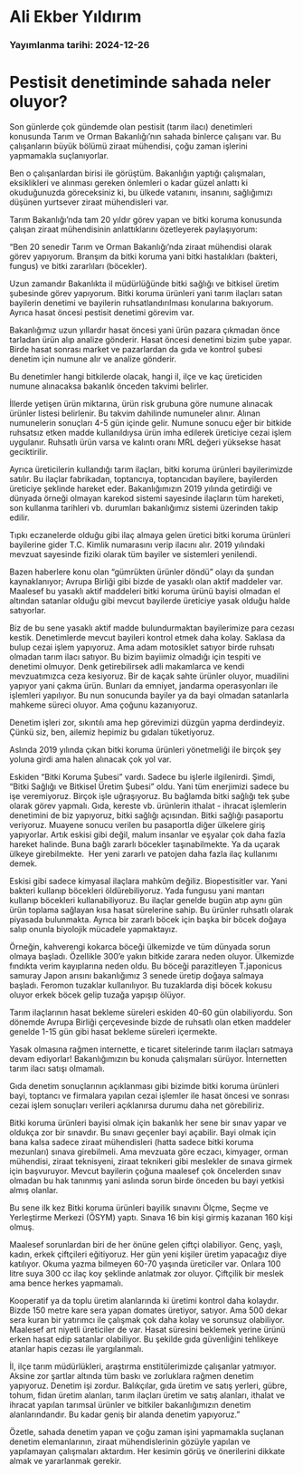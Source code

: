 # Ali Ekber Yıldırım

### Yayımlanma tarihi: 2024-12-26

# Pestisit denetiminde sahada neler oluyor?

Son günlerde çok gündemde olan pestisit (tarım ilacı) denetimleri konusunda Tarım ve Orman Bakanlığı’nın sahada binlerce çalışanı var. Bu çalışanların büyük bölümü ziraat mühendisi, çoğu zaman işlerini yapmamakla suçlanıyorlar.

Ben o çalışanlardan birisi ile görüştüm. Bakanlığın yaptığı çalışmaları, eksiklikleri ve alınması gereken önlemleri o kadar güzel anlattı ki okuduğunuzda göreceksiniz ki, bu ülkede vatanını, insanını, sağlığımızı düşünen yurtsever ziraat mühendisleri var.

Tarım Bakanlığı’nda tam 20 yıldır görev yapan ve bitki koruma konusunda çalışan ziraat mühendisinin anlattıklarını özetleyerek paylaşıyorum:

“Ben 20 senedir Tarım ve Orman Bakanlığı’nda ziraat mühendisi olarak görev yapıyorum. Branşım da bitki koruma yani bitki hastalıkları (bakteri, fungus) ve bitki zararlıları (böcekler).

Uzun zamandır Bakanlıkta il müdürlüğünde bitki sağlığı ve bitkisel üretim şubesinde görev yapıyorum. Bitki koruma ürünleri yani tarım ilaçları satan bayilerin denetimi ve bayilerin ruhsatlandırılması konularına bakıyorum. Ayrıca hasat öncesi pestisit denetimi görevim var.

Bakanlığımız uzun yıllardır hasat öncesi yani ürün pazara çıkmadan önce tarladan ürün alıp analize gönderir. Hasat öncesi denetimi bizim şube yapar. Birde hasat sonrası market ve pazarlardan da gıda ve kontrol şubesi denetim için numune alır ve analize gönderir.

Bu denetimler hangi bitkilerde olacak, hangi il, ilçe ve kaç üreticiden numune alınacaksa bakanlık önceden takvimi belirler.

İllerde yetişen ürün miktarına, ürün risk grubuna göre numune alınacak ürünler listesi belirlenir. Bu takvim dahilinde numuneler alınır. Alınan numunelerin sonuçları 4-5 gün içinde gelir. Numune sonucu eğer bir bitkide ruhsatsız etken madde kullanıldıysa ürün imha edilerek üreticiye cezai işlem uygulanır. Ruhsatlı ürün varsa ve kalıntı oranı MRL değeri yüksekse hasat geciktirilir.

Ayrıca üreticilerin kullandığı tarım ilaçları, bitki koruma ürünleri bayilerimizde satılır. Bu ilaçlar fabrikadan, toptancıya, toptancıdan bayilere, bayilerden üreticiye şeklinde hareket eder. Bakanlığımızın 2019 yılında getirdiği ve dünyada örneği olmayan karekod sistemi sayesinde ilaçların tüm hareketi, son kullanma tarihleri vb. durumları bakanlığımız sistemi üzerinden takip edilir.

Tıpkı eczanelerde olduğu gibi ilaç almaya gelen üretici bitki koruma ürünleri bayilerine gider T.C. Kimlik numarasını verip ilacını alır. 2019 yılındaki mevzuat sayesinde fiziki olarak tüm bayiler ve sistemleri yenilendi.

Bazen haberlere konu olan “gümrükten ürünler döndü” olayı da şundan kaynaklanıyor; Avrupa Birliği gibi bizde de yasaklı olan aktif maddeler var. Maalesef bu yasaklı aktif maddeleri bitki koruma ürünü bayisi olmadan el altından satanlar olduğu gibi mevcut bayilerde üreticiye yasak olduğu halde satıyorlar.

Biz de bu sene yasaklı aktif madde bulundurmaktan bayilerimize para cezası kestik. Denetimlerde mevcut bayileri kontrol etmek daha kolay. Saklasa da bulup cezai işlem yapıyoruz. Ama adam motosiklet satıyor birde ruhsatı olmadan tarım ilacı satıyor. Bu bizim bayiimiz olmadığı için tespiti ve denetimi olmuyor. Denk getirebilirsek adli makamlarca ve kendi mevzuatımızca ceza kesiyoruz. Bir de kaçak sahte ürünler oluyor, muadilini yapıyor yani çakma ürün. Bunları da emniyet, jandarma operasyonları ile işlemleri yapılıyor. Bu nun sonucunda bayiler ya da bayi olmadan satanlarla mahkeme süreci oluyor. Ama çoğunu kazanıyoruz.

Denetim işleri zor, sıkıntılı ama hep görevimizi düzgün yapma derdindeyiz. Çünkü siz, ben, ailemiz hepimiz bu gıdaları tüketiyoruz.

Aslında 2019 yılında çıkan bitki koruma ürünleri yönetmeliği ile birçok şey yoluna girdi ama halen alınacak çok yol var.

Eskiden “Bitki Koruma Şubesi” vardı. Sadece bu işlerle ilgilenirdi. Şimdi, “Bitki Sağlığı ve Bitkisel Üretim Şubesi” oldu. Yani tüm enerjimizi sadece bu işe veremiyoruz. Birçok işle uğraşıyoruz. Bu bağlamda bitki sağlığı tek şube olarak görev yapmalı. Gıda, kereste vb. ürünlerin ithalat - ihracat işlemlerin denetimini de biz yapıyoruz, bitki sağlığı açısından. Bitki sağlığı pasaportu veriyoruz. Muayene sonucu verilen bu pasaportla diğer ülkelere giriş yapıyorlar. Artık eskisi gibi değil, malum insanlar ve eşyalar çok daha fazla hareket halinde. Buna bağlı zararlı böcekler taşınabilmekte. Ya da uçarak ülkeye girebilmekte.  Her yeni zararlı ve patojen daha fazla ilaç kullanımı demek.

Eskisi gibi sadece kimyasal ilaçlara mahkûm değiliz. Biopestisitler var. Yani bakteri kullanıp böcekleri öldürebiliyoruz. Yada fungusu yani mantarı kullanıp böcekleri kullanabiliyoruz. Bu ilaçlar genelde bugün atıp aynı gün ürün toplama sağlayan kısa hasat sürelerine sahip. Bu ürünler ruhsatlı olarak piyasada bulunmakta. Ayrıca bir zararlı böcek için başka bir böcek doğaya salıp onunla biyolojik mücadele yapmaktayız.

Örneğin, kahverengi kokarca böceği ülkemizde ve tüm dünyada sorun olmaya başladı. Özellikle 300’e yakın bitkide zarara neden oluyor. Ülkemizde fındıkta verim kayıplarına neden oldu. Bu böceği parazitleyen T.japonicus samuray Japon arısını bakanlığımız 3 senede üretip doğaya salmaya başladı. Feromon tuzaklar kullanılıyor. Bu tuzaklarda dişi böcek kokusu oluyor erkek böcek gelip tuzağa yapışıp ölüyor.

Tarım ilaçlarının hasat bekleme süreleri eskiden 40-60 gün olabiliyordu. Son dönemde Avrupa Birliği çerçevesinde bizde de ruhsatlı olan etken maddeler genelde 1-15 gün gibi hasat bekleme süreleri içermekte.

Yasak olmasına rağmen internette, e ticaret sitelerinde tarım ilaçları satmaya devam ediyorlar! Bakanlığımızın bu konuda çalışmaları sürüyor. İnternetten tarım ilacı satışı olmamalı.

Gıda denetim sonuçlarının açıklanması gibi bizimde bitki koruma ürünleri bayi, toptancı ve firmalara yapılan cezai işlemler ile hasat öncesi ve sonrası cezai işlem sonuçları verileri açıklanırsa durumu daha net görebiliriz.

Bitki koruma ürünleri bayisi olmak için bakanlık her sene bir sınav yapar ve oldukça zor bir sınavdır. Bu sınavı geçenler bayi açabilir. Bayi olmak için bana kalsa sadece ziraat mühendisleri (hatta sadece bitki koruma mezunları) sınava girebilmeli. Ama mevzuata göre eczacı, kimyager, orman mühendisi, ziraat teknisyeni, ziraat teknikeri gibi meslekler de sınava girmek için başvuruyor. Mevcut bayilerin çoğuna maalesef çok öncelerden sınav olmadan bu hak tanınmış yani aslında sorun birde önceden bu bayi yetkisi almış olanlar.

Bu sene ilk kez Bitki koruma ürünleri bayilik sınavını Ölçme, Seçme ve Yerleştirme Merkezi (ÖSYM) yaptı. Sınava 16 bin kişi girmiş kazanan 160 kişi olmuş.

Maalesef sorunlardan biri de her önüne gelen çiftçi olabiliyor. Genç, yaşlı, kadın, erkek çiftçileri eğitiyoruz. Her gün yeni kişiler üretim yapacağız diye katılıyor. Okuma yazma bilmeyen 60-70 yaşında üreticiler var. Onlara 100 litre suya 300 cc ilaç koy şeklinde anlatmak zor oluyor. Çiftçilik bir meslek ama bence herkes yapmamalı.

Kooperatif ya da toplu üretim alanlarında ki üretimi kontrol daha kolaydır. Bizde 150 metre kare sera yapan domates üretiyor, satıyor. Ama 500 dekar sera kuran bir yatırımcı ile çalışmak çok daha kolay ve sorunsuz olabiliyor. Maalesef art niyetli üreticiler de var. Hasat süresini beklemek yerine ürünü erken hasat edip satanlar olabiliyor. Bu şekilde gıda güvenliğini tehlikeye atanlar hapis cezası ile yargılanmalı.

İl, ilçe tarım müdürlükleri, araştırma enstitülerimizde çalışanlar yatmıyor. Aksine zor şartlar altında tüm baskı ve zorluklara rağmen denetim yapıyoruz. Denetim işi zordur. Balıkçılar, gıda üretim ve satış yerleri, gübre, tohum, fidan üretim alanları, tarım ilaçları üretim ve satış alanları, ithalat ve ihracat yapılan tarımsal ürünler ve bitkiler bakanlığımızın denetim alanlarındandır. Bu kadar geniş bir alanda denetim yapıyoruz.”

Özetle, sahada denetim yapan ve çoğu zaman işini yapmamakla suçlanan denetim elemanlarının, ziraat mühendislerinin gözüyle yapılan ve yapılamayan çalışmaları aktardım. Her kesimin görüş ve önerilerini dikkate almak ve yararlanmak gerekir.

